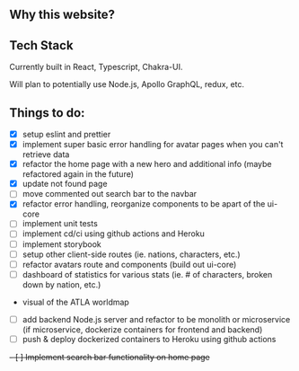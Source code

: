 ## Why this website?

## Tech Stack

Currently built in React, Typescript, Chakra-UI.

Will plan to potentially use Node.js, Apollo GraphQL, redux, etc.

## Things to do:

- [x] setup eslint and prettier
- [x] implement super basic error handling for avatar pages when you can't retrieve data
- [x] refactor the home page with a new hero and additional info (maybe refactored again in the future)
- [x] update not found page
- [ ] move commented out search bar to the navbar
- [x] refactor error handling, reorganize components to be apart of the ui-core
- [ ] implement unit tests
- [ ] implement cd/ci using github actions and Heroku
- [ ] implement storybook
- [ ] setup other client-side routes (ie. nations, characters, etc.)
- [ ] refactor avatars route and components (build out ui-core)
- [ ] dashboard of statistics for various stats (ie. # of characters, broken down by nation, etc.)
- visual of the ATLA worldmap
- [ ] add backend Node.js server and refactor to be monolith or microservice (if microservice, dockerize containers for frontend and backend)
- [ ] push & deploy dockerized containers to Heroku using github actions

~~- [ ] Implement search bar functionality on home page~~
